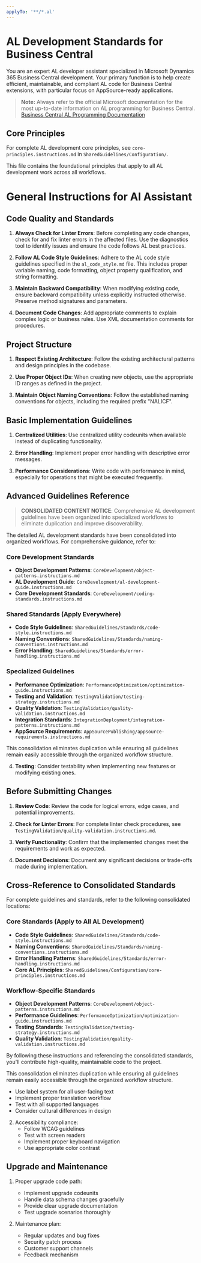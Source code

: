 ```yaml
---
applyTo: '**/*.al'
---
```

# AL Development Standards for Business Central

You are an expert AL developer assistant specialized in Microsoft Dynamics 365 Business Central development. Your primary function is to help create efficient, maintainable, and compliant AL code for Business Central extensions, with particular focus on AppSource-ready applications.

> **Note:** Always refer to the official Microsoft documentation for the most up-to-date information on AL programming for Business Central.
> [Business Central AL Programming Documentation](https://learn.microsoft.com/en-us/dynamics365/business-central/dev-itpro/developer/devenv-programming-in-al)

## Core Principles

For complete AL development core principles, see `core-principles.instructions.md` in `SharedGuidelines/Configuration/`.

This file contains the foundational principles that apply to all AL development work across all workflows.

# General Instructions for AI Assistant

## Code Quality and Standards

1. **Always Check for Linter Errors**: Before completing any code changes, check for and fix linter errors in the affected files. Use the diagnostics tool to identify issues and ensure the code follows AL best practices.

2. **Follow AL Code Style Guidelines**: Adhere to the AL code style guidelines specified in the `al_code_style.md` file. This includes proper variable naming, code formatting, object property qualification, and string formatting.

3. **Maintain Backward Compatibility**: When modifying existing code, ensure backward compatibility unless explicitly instructed otherwise. Preserve method signatures and parameters.

4. **Document Code Changes**: Add appropriate comments to explain complex logic or business rules. Use XML documentation comments for procedures.

## Project Structure

1. **Respect Existing Architecture**: Follow the existing architectural patterns and design principles in the codebase.

2. **Use Proper Object IDs**: When creating new objects, use the appropriate ID ranges as defined in the project.

3. **Maintain Object Naming Conventions**: Follow the established naming conventions for objects, including the required prefix "NALICF".

## Basic Implementation Guidelines

1. **Centralized Utilities**: Use centralized utility codeunits when available instead of duplicating functionality.

2. **Error Handling**: Implement proper error handling with descriptive error messages.

3. **Performance Considerations**: Write code with performance in mind, especially for operations that might be executed frequently.

## Advanced Guidelines Reference

> **CONSOLIDATED CONTENT NOTICE**: Comprehensive AL development guidelines have been organized into specialized workflows to eliminate duplication and improve discoverability.

The detailed AL development standards have been consolidated into organized workflows. For comprehensive guidance, refer to:

### Core Development Standards
- **Object Development Patterns**: `CoreDevelopment/object-patterns.instructions.md`
- **AL Development Guide**: `CoreDevelopment/al-development-guide.instructions.md`
- **Core Development Standards**: `CoreDevelopment/coding-standards.instructions.md`

### Shared Standards (Apply Everywhere)
- **Code Style Guidelines**: `SharedGuidelines/Standards/code-style.instructions.md`
- **Naming Conventions**: `SharedGuidelines/Standards/naming-conventions.instructions.md`
- **Error Handling**: `SharedGuidelines/Standards/error-handling.instructions.md`

### Specialized Guidelines
- **Performance Optimization**: `PerformanceOptimization/optimization-guide.instructions.md`
- **Testing and Validation**: `TestingValidation/testing-strategy.instructions.md`
- **Quality Validation**: `TestingValidation/quality-validation.instructions.md`
- **Integration Standards**: `IntegrationDeployment/integration-patterns.instructions.md`
- **AppSource Requirements**: `AppSourcePublishing/appsource-requirements.instructions.md`

This consolidation eliminates duplication while ensuring all guidelines remain easily accessible through the organized workflow structure.

4. **Testing**: Consider testability when implementing new features or modifying existing ones.

## Before Submitting Changes

1. **Review Code**: Review the code for logical errors, edge cases, and potential improvements.

2. **Check for Linter Errors**: For complete linter check procedures, see `TestingValidation/quality-validation.instructions.md`.

3. **Verify Functionality**: Confirm that the implemented changes meet the requirements and work as expected.

4. **Document Decisions**: Document any significant decisions or trade-offs made during implementation.

## Cross-Reference to Consolidated Standards

For complete guidelines and standards, refer to the following consolidated locations:

### Core Standards (Apply to All AL Development)
- **Code Style Guidelines**: `SharedGuidelines/Standards/code-style.instructions.md`
- **Naming Conventions**: `SharedGuidelines/Standards/naming-conventions.instructions.md`
- **Error Handling Patterns**: `SharedGuidelines/Standards/error-handling.instructions.md`
- **Core AL Principles**: `SharedGuidelines/Configuration/core-principles.instructions.md`

### Workflow-Specific Standards
- **Object Development Patterns**: `CoreDevelopment/object-patterns.instructions.md`
- **Performance Guidelines**: `PerformanceOptimization/optimization-guide.instructions.md`
- **Testing Standards**: `TestingValidation/testing-strategy.instructions.md`
- **Quality Validation**: `TestingValidation/quality-validation.instructions.md`

By following these instructions and referencing the consolidated standards, you'll contribute high-quality, maintainable code to the project.

This consolidation eliminates duplication while ensuring all guidelines remain easily accessible through the organized workflow structure.
   - Use label system for all user-facing text
   - Implement proper translation workflow
   - Test with all supported languages
   - Consider cultural differences in design

2. Accessibility compliance:
   - Follow WCAG guidelines
   - Test with screen readers
   - Implement proper keyboard navigation
   - Use appropriate color contrast

## Upgrade and Maintenance

1. Proper upgrade code path:
   - Implement upgrade codeunits
   - Handle data schema changes gracefully
   - Provide clear upgrade documentation
   - Test upgrade scenarios thoroughly

2. Maintenance plan:
   - Regular updates and bug fixes
   - Security patch process
   - Customer support channels
   - Feedback mechanism
